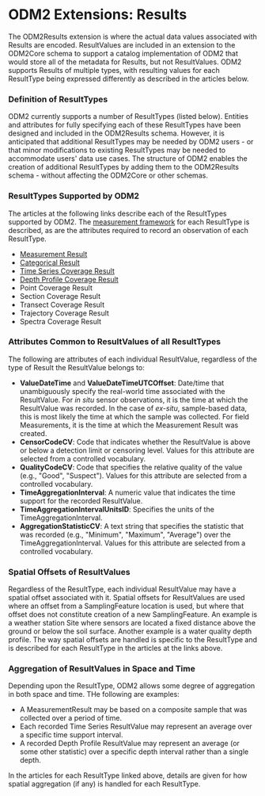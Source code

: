 ODM2 Extensions: Results
========================

The ODM2Results extension is where the actual data values associated with Results are encoded. ResultValues are included in an extension to the ODM2Core schema to support a catalog implementation of ODM2 that would store all of the metadata for Results, but not ResultValues. ODM2 supports Results of multiple types, with resulting values for each ResultType being expressed differently as described in the articles below.

### Definition of ResultTypes
ODM2 currently supports a number of ResultTypes (listed below). Entities and attributes for fully specifying each of these ResultTypes have been designed and included in the ODM2Results schema.  However, it is anticipated that additional ResultTypes may be needed by ODM2 users - or that minor modifications to existing ResultTypes may be needed to accommodate users' data use cases. The structure of ODM2 enables the creation of additional ResultTypes by adding them to the ODM2Results schema - without affecting the ODM2Core or other schemas.

### ResultTypes Supported by ODM2 ###
The articles at the following links describe each of the ResultTypes supported by ODM2. The [measurement framework](ext_results_measurementframeworks.md) for each ResultType is described, as are the attributes required to record an observation of each ResultType.

* [Measurement Result](ext_results_measurement.md)
* [Categorical Result](ext_results_categorical.md)
* [Time Series Coverage Result](ext_results_timeseries.md)
* [Depth Profile Coverage Result](ext_results_profile.md)
* Point Coverage Result
* Section Coverage Result
* Transect Coverage Result
* Trajectory Coverage Result
* Spectra Coverage Result

### Attributes Common to ResultValues of all ResultTypes ###
The following are attributes of each individual ResultValue, regardless of the type of Result the ResultValue belongs to:

* **ValueDateTime** and **ValueDateTimeUTCOffset**: Date/time that unambiguously specify the real-world time associated with the ResultValue. For *in situ* sensor observations, it is the time at which the ResultValue was recorded. In the case of *ex-situ*, sample-based data, this is most likely the time at which the sample was collected. For field Measurements, it is the time at which the Measurement Result was created.
* **CensorCodeCV**: Code that indicates whether the ResultValue is above or below a detection limit or censoring level. Values for this attribute are selected from a controlled vocabulary.
* **QualityCodeCV**: Code that specifies the relative quality of the value (e.g., "Good", "Suspect"). Values for this attribute are selected from a controlled vocabulary.
* **TimeAggregationInterval**: A numeric value that indicates the time support for the recorded ResultValue.
* **TimeAggregationIntervalUnitsID**: Specifies the units of the TimeAggregationInterval.
* **AggregationStatisticCV**: A text string that specifies the statistic that was recorded (e.g., "Minimum", "Maximum", "Average") over the TimeAggregationInterval. Values for this attribute are selected from a controlled vocabulary.

### Spatial Offsets of ResultValues ###
Regardless of the ResultType, each individual ResultValue may have a spatial offset associated with it. Spatial offsets for ResultValues are used where an offset from a SamplingFeature location is used, but where that offset does not constitute creation of a new SamplingFeature. An example is a weather station Site where sensors are located a fixed distance above the ground or below the soil surface. Another example is a water quality depth profile.  The way spatial offsets are handled is specific to the ResultType and is described for each ResultType in the articles at the links above.

### Aggregation of ResultValues in Space and Time ###
Depending upon the ResultType, ODM2 allows some degree of aggregation in both space and time. THe following are examples:

* A MeasurementResult may be based on a composite sample that was collected over a period of time. 
* Each recorded Time Series ResultValue may represent an average over a specific time support interval. 
* A recorded Depth Profile ResultValue may represent an average (or some other statistic) over a specific depth interval rather than a single depth.

In the articles for each ResultType linked above, details are given for how spatial aggregation (if any) is handled for each ResultType.